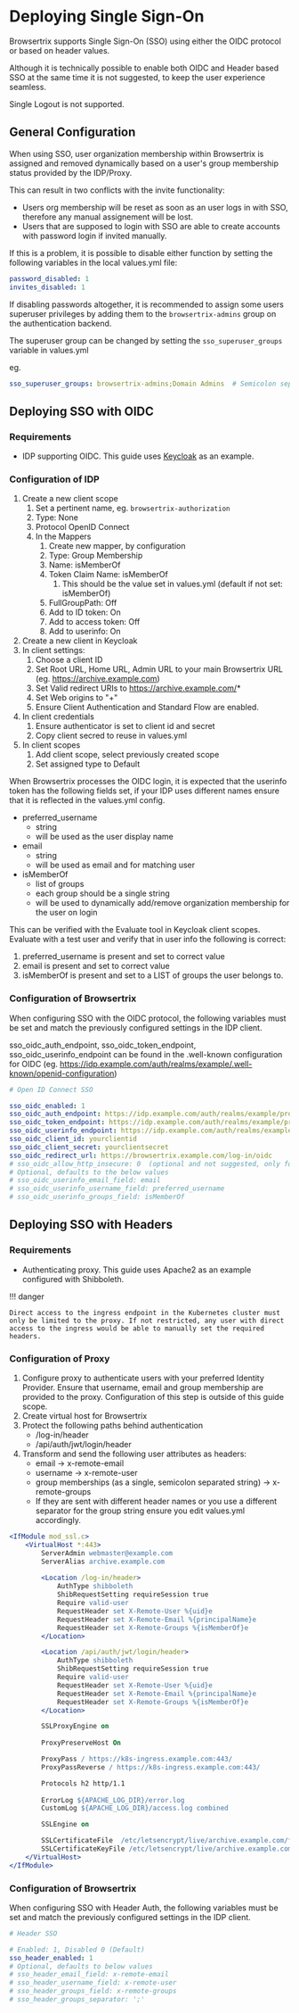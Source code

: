 

# Deploying Single Sign-On
Browsertrix supports Single Sign-On (SSO) using either the OIDC protocol or based on header values.

Although it is technically possible to enable both OIDC and Header based SSO at the same time it is not suggested, to keep the user experience seamless.

Single Logout is not supported.

## General Configuration
When using SSO, user organization membership within Browsertrix is assigned and removed dynamically based on a user's group membership status provided by the IDP/Proxy.

This can result in two conflicts with the invite functionality:
- Users org membership will be reset as soon as an user logs in with SSO, therefore any manual assignement will be lost.
- Users that are supposed to login with SSO are able to create accounts with password login if invited manually.

If this is a problem, it is possible to disable either function by setting the following variables in the local values.yml file:

```yaml
password_disabled: 1
invites_disabled: 1
```

If disabling passwords altogether, it is recommended to assign some users superuser privileges by adding them to the `browsertrix-admins` group on the authentication backend.

The superuser group can be changed by setting the `sso_superuser_groups` variable in values.yml

eg.
```yaml
sso_superuser_groups: browsertrix-admins;Domain Admins  # Semicolon separated list of groups whose users should be promoted to superadmins
```

## Deploying SSO with OIDC
### Requirements
- IDP supporting OIDC. This guide uses [Keycloak](https://www.keycloak.org/) as an example.

### Configuration of IDP
1. Create a new client scope
   1. Set a pertinent name, eg. `browsertrix-authorization`
   2. Type: None
   3. Protocol OpenID Connect
   4. In the Mappers
      1. Create new mapper, by configuration
      2. Type: Group Membership
      3. Name: isMemberOf
      4. Token Claim Name: isMemberOf
         1. This should be the value set in values.yml (default if not set: isMemberOf)
      5. FullGroupPath: Off
      6. Add to ID token: On
      7. Add to access token: Off
      8. Add to userinfo: On
2. Create a new client in Keycloak
3. In client settings:
   1. Choose a client ID
   2. Set Root URL, Home URL, Admin URL to your main Browsertrix URL (eg. https://archive.example.com)
   3. Set Valid redirect URIs to https://archive.example.com/*
   4. Set Web origins to "+"
   5. Ensure Client Authentication and Standard Flow are enabled.
4. In client credentials
   1. Ensure authenticator is set to client id and secret
   2. Copy client secred to reuse in values.yml
5. In client scopes
   1. Add client scope, select previously created scope
   2. Set assigned type to Default
   
When Browsertrix processes the OIDC login, it is expected that the userinfo token has the following fields set, if your IDP uses different names ensure that it is reflected in the values.yml config.
- preferred_username
  - string
  - will be used as the user display name
- email
  - string
  - will be used as email and for matching user
- isMemberOf
  - list of groups
  - each group should be a single string
  - will be used to dynamically add/remove organization membership for the user on login

This can be verified with the Evaluate tool in Keycloak client scopes.
Evaluate with a test user and verify that in user info the following is correct:
  1. preferred_username is present and set to correct value
  2. email is present and set to correct value
  3. isMemberOf is present and set to a LIST of groups the user belongs to.

### Configuration of Browsertrix
When configuring SSO with the OIDC protocol, the following variables must be set and match the previously configured settings in the IDP client.

sso_oidc_auth_endpoint, sso_oidc_token_endpoint, sso_oidc_userinfo_endpoint can be found in the .well-known configuration for OIDC (eg. https://idp.example.com/auth/realms/example/.well-known/openid-configuration)

```yaml
# Open ID Connect SSO

sso_oidc_enabled: 1
sso_oidc_auth_endpoint: https://idp.example.com/auth/realms/example/protocol/openid-connect/auth
sso_oidc_token_endpoint: https://idp.example.com/auth/realms/example/protocol/openid-connect/token
sso_oidc_userinfo_endpoint: https://idp.example.com/auth/realms/example/protocol/openid-connect/userinfo
sso_oidc_client_id: yourclientid
sso_oidc_client_secret: yourclientsecret
sso_oidc_redirect_url: https://browsertrix.example.com/log-in/oidc
# sso_oidc_allow_http_insecure: 0  (optional and not suggested, only for testing purposes)
# Optional, defaults to the below values
# sso_oidc_userinfo_email_field: email
# sso_oidc_userinfo_username_field: preferred_username
# sso_oidc_userinfo_groups_field: isMemberOf
```

## Deploying SSO with Headers
### Requirements
- Authenticating proxy. This guide uses Apache2 as an example configured with Shibboleth.

!!! danger

    Direct access to the ingress endpoint in the Kubernetes cluster must only be limited to the proxy. If not restricted, any user with direct access to the ingress would be able to manually set the required headers.


### Configuration of Proxy
1. Configure proxy to authenticate users with your preferred Identity Provider. Ensure that username, email and group membership are provided to the proxy. Configuration of this step is outside of this guide scope.
2. Create virtual host for Browsertrix
3. Protect the following paths behind authentication
    - /log-in/header 
    - /api/auth/jwt/login/header
4. Transform and send the following user attributes as headers:
    - email -> x-remote-email 
    - username -> x-remote-user
    - group memberships (as a single, semicolon separated string) -> x-remote-groups
    - If they are sent with different header names or you use a different separator for the group string ensure you edit values.yml accordingly.
```apache
<IfModule mod_ssl.c>
	<VirtualHost *:443>
		ServerAdmin webmaster@example.com
		ServerAlias archive.example.com
		
		<Location /log-in/header>
			AuthType shibboleth
			ShibRequestSetting requireSession true
			Require valid-user
			RequestHeader set X-Remote-User %{uid}e
			RequestHeader set X-Remote-Email %{principalName}e
			RequestHeader set X-Remote-Groups %{isMemberOf}e
		</Location>

        <Location /api/auth/jwt/login/header>
			AuthType shibboleth
			ShibRequestSetting requireSession true
			Require valid-user
			RequestHeader set X-Remote-User %{uid}e
			RequestHeader set X-Remote-Email %{principalName}e
			RequestHeader set X-Remote-Groups %{isMemberOf}e
		</Location>

		SSLProxyEngine on
		
		ProxyPreserveHost On

        ProxyPass / https://k8s-ingress.example.com:443/
		ProxyPassReverse / https://k8s-ingress.example.com:443/

		Protocols h2 http/1.1
		
		ErrorLog ${APACHE_LOG_DIR}/error.log
		CustomLog ${APACHE_LOG_DIR}/access.log combined

		SSLEngine on

		SSLCertificateFile	/etc/letsencrypt/live/archive.example.com/fullchain.pem
		SSLCertificateKeyFile /etc/letsencrypt/live/archive.example.com/privkey.pem
	</VirtualHost>
</IfModule>

```


### Configuration of Browsertrix
When configuring SSO with Header Auth, the following variables must be set and match the previously configured settings in the IDP client.

```yaml
# Header SSO

# Enabled: 1, Disabled 0 (Default)
sso_header_enabled: 1
# Optional, defaults to below values
# sso_header_email_field: x-remote-email
# sso_header_username_field: x-remote-user
# sso_header_groups_field: x-remote-groups
# sso_header_groups_separator: ';'
```